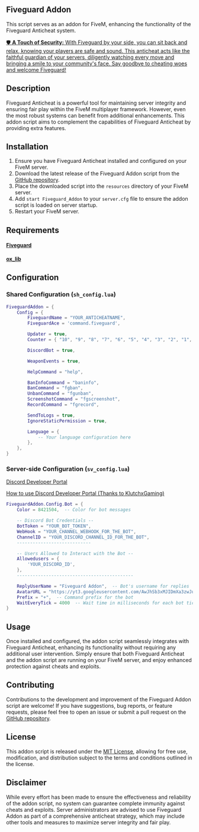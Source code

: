 ## **Fiveguard Addon**

This script serves as an addon for FiveM, enhancing the functionality of the Fiveguard Anticheat system.

[🛡️ **A Touch of Security:** With Fiveguard by your side, you can sit back and relax, knowing your players are safe and sound. This anticheat acts like the faithful guardian of your servers, diligently watching every move and bringing a smile to your community's face. Say goodbye to cheating woes and welcome Fiveguard!](https://fiveguard.net)

## Description

Fiveguard Anticheat is a powerful tool for maintaining server integrity and ensuring fair play within the FiveM multiplayer framework. However, even the most robust systems can benefit from additional enhancements. This addon script aims to complement the capabilities of Fiveguard Anticheat by providing extra features.

## Installation

1. Ensure you have Fiveguard Anticheat installed and configured on your FiveM server.
2. Download the latest release of the Fiveguard Addon script from the [GitHub repository](https://github.com/UnrealMexd0x/Fiveguard_Addon).
3. Place the downloaded script into the `resources` directory of your FiveM server.
4. Add `start Fiveguard_Addon` to your `server.cfg` file to ensure the addon script is loaded on server startup.
5. Restart your FiveM server.

## Requirements

#### [Fiveguard](https://fiveguard.net)
#### [ox_lib](https://github.com/overextended/ox_lib)

## Configuration

### Shared Configuration (`sh_config.lua`)

```lua
FiveguardAddon = {
    Config = {
        FiveguardName = "YOUR_ANTICHEATNAME",                                   -- Fiveguard Resource Name
        FiveguardAce = 'command.fiveguard',                                     -- Player Command Ace [https://docs.fivem.net/natives/?_0xDEDAE23]

        Updater = true,                                                         -- Enable the Fiveguard Updater 
        Counter = { "10", "9", "8", "7", "6", "5", "4", "3", "2", "1", "0" },   -- Update Counter

        DiscordBot = true,                                                      -- Enable the Fiveguard Discord Bot

        WeaponEvents = true,                                                    -- Blocks Various Cheat used Weapon Events

        HelpCommand = "help",                                                   -- Help Command

        BanInfoCommand = "baninfo",                                             -- Baninfo Command (Bot and Ingame Command)
        BanCommand = "fgban",                                                   -- Ban Command (Bot and Ingame Command)
        UnbanCommand = "fgunban",                                               -- Unban Command (Bot and Ingame Command)
        ScreenshotCommand = "fgscreenshot",                                     -- Screenshot Command (Bot and Ingame Command)
        RecordCommand = "fgrecord",                                             -- Record Command (Bot and Ingame Command)

        SendToLogs = true,                                                      -- Send to Fiveguard Discord Logs
        IgnoreStaticPermission = true,                                          -- Ignore Group Permissions

        Language = {
            -- Your language configuration here
        },
    },
}
```

### Server-side Configuration (`sv_config.lua`)

[Discord Developer Portal](https://discord.com/developers/applications/)

[How to use Discord Developer Portal (Thanks to KlutchxGaming)](https://www.youtube.com/watch?v=zrNloK9b1ro)
```lua
FiveguardAddon.Config.Bot = {
    Color = 8421504,  -- Color for bot messages

    -- Discord Bot Credentials --
    BotToken = "YOUR_BOT_TOKEN",
    WebHook = "YOUR_CHANNEL_WEBHOOK_FOR_THE_BOT",
    ChannelID = "YOUR_DISCORD_CHANNEL_ID_FOR_THE_BOT",
    ----------------------------

    -- Users Allowed to Interact with the Bot --
    Allowedusers = {
        'YOUR_DISCORD_ID',
    },
    --------------------------------------------

    ReplyUserName = "Fiveguard Addon",  -- Bot's username for replies
    AvatarURL = "https://yt3.googleusercontent.com/AwJhSb3xMJIDmXa3zwJuCxn_WxR3Z6-lW9RXaF5eqz0UT_r9OcB7Ayvf76SJSmIp2IJ2rnzMfQ=s900-c-k-c0x00ffffff-no-rj",  -- Bot's avatar URL
    Prefix = "+",  -- Command prefix for the bot
    WaitEveryTick = 4000  -- Wait time in milliseconds for each bot tick
}
```

## Usage

Once installed and configured, the addon script seamlessly integrates with Fiveguard Anticheat, enhancing its functionality without requiring any additional user intervention. Simply ensure that both Fiveguard Anticheat and the addon script are running on your FiveM server, and enjoy enhanced protection against cheats and exploits.

## Contributing

Contributions to the development and improvement of the Fiveguard Addon script are welcome! If you have suggestions, bug reports, or feature requests, please feel free to open an issue or submit a pull request on the [GitHub repository](https://github.com/UnrealMexd0x/Fiveguard_Addon).

## License

This addon script is released under the [MIT License](LICENSE), allowing for free use, modification, and distribution subject to the terms and conditions outlined in the license.

## Disclaimer

While every effort has been made to ensure the effectiveness and reliability of the addon script, no system can guarantee complete immunity against cheats and exploits. Server administrators are advised to use Fiveguard Addon as part of a comprehensive anticheat strategy, which may include other tools and measures to maximize server integrity and fair play.
